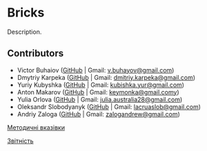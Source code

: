 # Bricks
Description.

## Contributors
* Victor Buhaiov ([GitHub](https://github.com/mixolydian-b6) | Gmail: v.buhayov@gmail.com)
* Dmytriy Karpeka ([GitHub](https://github.com/vergilinyan) | Gmail: dmitriy.karpeka@gmail.com)
* Yuriy Kubyshka ([GitHub](https://github.com/Yuras-KARAS-2019) | Gmail: kubishka.yur@gmail.com)
* Anton Makarov ([GitHub](https://github.com/pagantin) | Gmail: keymonka@gmail.comy)
* Yulia Orlova ([GitHub](https://github.com/Julia-Orlova) | Gmail: julia.australia28@gmail.com)
* Oleksandr Slobodyanyk ([GitHub](https://github.com/Eigas) | Gmail: lacruaslob@gmail.com)
* Andriy Zaloga ([GitHub](https://github.com/fuckingsore) | Gmail: zalogandrew@gmail.com)


[Методичні вказівки](./guidelines/guidelines.md)

[Звітність](https://docs.google.com/spreadsheets/d/1ePb9OBB7ox0E5-GAh2r6ZU3j--PpAROCUfqzA17kL20/edit?usp=sharing)
